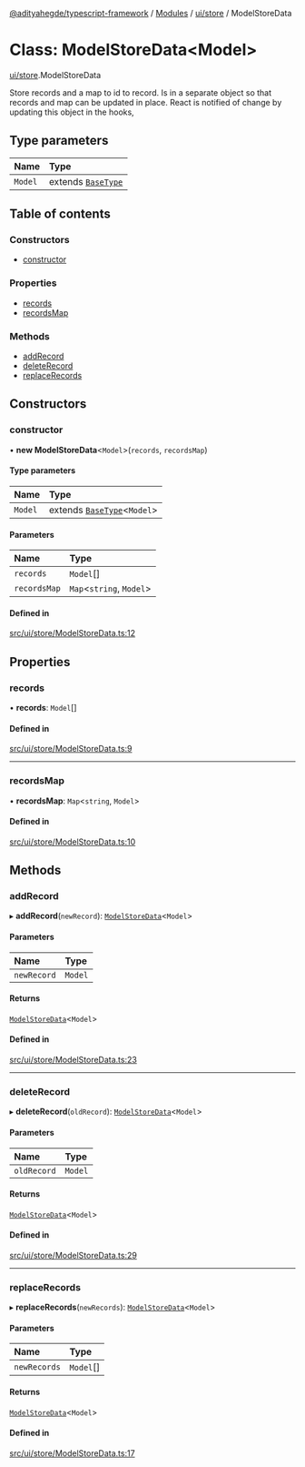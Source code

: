[@adityahegde/typescript-framework](../README.md) / [Modules](../modules.md) / [ui/store](../modules/ui_store.md) / ModelStoreData

# Class: ModelStoreData<Model\>

[ui/store](../modules/ui_store.md).ModelStoreData

Store records and a map to id to record.
Is in a separate object so that records and map can be updated in place.
React is notified of change by updating this object in the hooks,

## Type parameters

| Name | Type |
| :------ | :------ |
| `Model` | extends [`BaseType`](models.BaseType.md) |

## Table of contents

### Constructors

- [constructor](ui_store.ModelStoreData.md#constructor)

### Properties

- [records](ui_store.ModelStoreData.md#records)
- [recordsMap](ui_store.ModelStoreData.md#recordsmap)

### Methods

- [addRecord](ui_store.ModelStoreData.md#addrecord)
- [deleteRecord](ui_store.ModelStoreData.md#deleterecord)
- [replaceRecords](ui_store.ModelStoreData.md#replacerecords)

## Constructors

### constructor

• **new ModelStoreData**<`Model`\>(`records`, `recordsMap`)

#### Type parameters

| Name | Type |
| :------ | :------ |
| `Model` | extends [`BaseType`](models.BaseType.md)<`Model`\> |

#### Parameters

| Name | Type |
| :------ | :------ |
| `records` | `Model`[] |
| `recordsMap` | `Map`<`string`, `Model`\> |

#### Defined in

[src/ui/store/ModelStoreData.ts:12](https://github.com/AdityaHegde/typescript-framework/blob/8035b74/src/ui/store/ModelStoreData.ts#L12)

## Properties

### records

• **records**: `Model`[]

#### Defined in

[src/ui/store/ModelStoreData.ts:9](https://github.com/AdityaHegde/typescript-framework/blob/8035b74/src/ui/store/ModelStoreData.ts#L9)

___

### recordsMap

• **recordsMap**: `Map`<`string`, `Model`\>

#### Defined in

[src/ui/store/ModelStoreData.ts:10](https://github.com/AdityaHegde/typescript-framework/blob/8035b74/src/ui/store/ModelStoreData.ts#L10)

## Methods

### addRecord

▸ **addRecord**(`newRecord`): [`ModelStoreData`](ui_store.ModelStoreData.md)<`Model`\>

#### Parameters

| Name | Type |
| :------ | :------ |
| `newRecord` | `Model` |

#### Returns

[`ModelStoreData`](ui_store.ModelStoreData.md)<`Model`\>

#### Defined in

[src/ui/store/ModelStoreData.ts:23](https://github.com/AdityaHegde/typescript-framework/blob/8035b74/src/ui/store/ModelStoreData.ts#L23)

___

### deleteRecord

▸ **deleteRecord**(`oldRecord`): [`ModelStoreData`](ui_store.ModelStoreData.md)<`Model`\>

#### Parameters

| Name | Type |
| :------ | :------ |
| `oldRecord` | `Model` |

#### Returns

[`ModelStoreData`](ui_store.ModelStoreData.md)<`Model`\>

#### Defined in

[src/ui/store/ModelStoreData.ts:29](https://github.com/AdityaHegde/typescript-framework/blob/8035b74/src/ui/store/ModelStoreData.ts#L29)

___

### replaceRecords

▸ **replaceRecords**(`newRecords`): [`ModelStoreData`](ui_store.ModelStoreData.md)<`Model`\>

#### Parameters

| Name | Type |
| :------ | :------ |
| `newRecords` | `Model`[] |

#### Returns

[`ModelStoreData`](ui_store.ModelStoreData.md)<`Model`\>

#### Defined in

[src/ui/store/ModelStoreData.ts:17](https://github.com/AdityaHegde/typescript-framework/blob/8035b74/src/ui/store/ModelStoreData.ts#L17)
